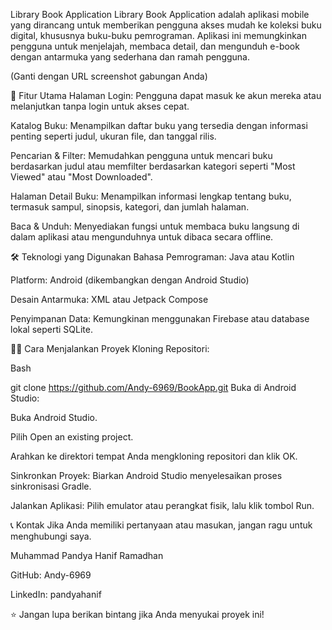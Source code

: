 Library Book Application
Library Book Application adalah aplikasi mobile yang dirancang untuk memberikan pengguna akses mudah ke koleksi buku digital, khususnya buku-buku pemrograman. Aplikasi ini memungkinkan pengguna untuk menjelajah, membaca detail, dan mengunduh e-book dengan antarmuka yang sederhana dan ramah pengguna.

(Ganti dengan URL screenshot gabungan Anda)

🚀 Fitur Utama
Halaman Login: Pengguna dapat masuk ke akun mereka atau melanjutkan tanpa login untuk akses cepat.

Katalog Buku: Menampilkan daftar buku yang tersedia dengan informasi penting seperti judul, ukuran file, dan tanggal rilis.

Pencarian & Filter: Memudahkan pengguna untuk mencari buku berdasarkan judul atau memfilter berdasarkan kategori seperti "Most Viewed" atau "Most Downloaded".

Halaman Detail Buku: Menampilkan informasi lengkap tentang buku, termasuk sampul, sinopsis, kategori, dan jumlah halaman.

Baca & Unduh: Menyediakan fungsi untuk membaca buku langsung di dalam aplikasi atau mengunduhnya untuk dibaca secara offline.

🛠️ Teknologi yang Digunakan
Bahasa Pemrograman: Java atau Kotlin

Platform: Android (dikembangkan dengan Android Studio)

Desain Antarmuka: XML atau Jetpack Compose

Penyimpanan Data: Kemungkinan menggunakan Firebase atau database lokal seperti SQLite.

🏃‍♂️ Cara Menjalankan Proyek
Kloning Repositori:

Bash

git clone https://github.com/Andy-6969/BookApp.git
Buka di Android Studio:

Buka Android Studio.

Pilih Open an existing project.

Arahkan ke direktori tempat Anda mengkloning repositori dan klik OK.

Sinkronkan Proyek: Biarkan Android Studio menyelesaikan proses sinkronisasi Gradle.

Jalankan Aplikasi: Pilih emulator atau perangkat fisik, lalu klik tombol Run.

📞 Kontak
Jika Anda memiliki pertanyaan atau masukan, jangan ragu untuk menghubungi saya.

Muhammad Pandya Hanif Ramadhan

GitHub: Andy-6969

LinkedIn: pandyahanif

⭐ Jangan lupa berikan bintang jika Anda menyukai proyek ini!
